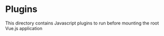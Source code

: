 # Plugins

This directory contains Javascript plugins to run
before mounting the root Vue.js application